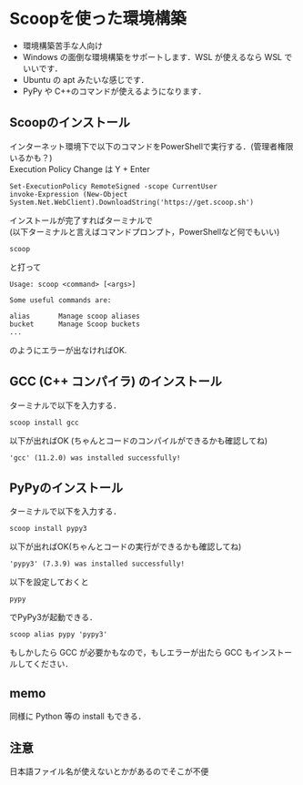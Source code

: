 # Scoopを使った環境構築

* 環境構築苦手な人向け
* Windows の面倒な環境構築をサポートします．WSL が使えるなら WSL でいいです． 
* Ubuntu の apt みたいな感じです．
* PyPy や C++のコマンドが使えるようになります．

## Scoopのインストール
インターネット環境下で以下のコマンドをPowerShellで実行する．(管理者権限いるかも？)　  
Execution Policy Change は Y + Enter
```
Set-ExecutionPolicy RemoteSigned -scope CurrentUser
invoke-Expression (New-Object System.Net.WebClient).DownloadString('https://get.scoop.sh')
```

インストールが完了すればターミナルで  
(以下ターミナルと言えばコマンドプロンプト，PowerShellなど何でもいい)
```
scoop 
```
と打って
```
Usage: scoop <command> [<args>]

Some useful commands are:

alias       Manage scoop aliases
bucket      Manage Scoop buckets
...
```

のようにエラーが出なければOK.

## GCC (C++ コンパイラ) のインストール
ターミナルで以下を入力する．
```
scoop install gcc
```
以下が出ればOK (ちゃんとコードのコンパイルができるかも確認してね)
```
'gcc' (11.2.0) was installed successfully!
```


## PyPyのインストール
ターミナルで以下を入力する．
```
scoop install pypy3
```

以下が出ればOK(ちゃんとコードの実行ができるかも確認してね)

```
'pypy3' (7.3.9) was installed successfully!
```

以下を設定しておくと
```
pypy
```
でPyPy3が起動できる．
```
scoop alias pypy 'pypy3'
```


もしかしたら GCC が必要かもなので，もしエラーが出たら GCC もインストールしてください．

## memo

同様に Python 等の install もできる．

## 注意
日本語ファイル名が使えないとかがあるのでそこが不便